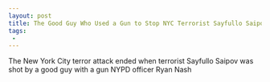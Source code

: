 ```yaml
---
layout: post
title: The Good Guy Who Used a Gun to Stop NYC Terrorist Sayfullo Saipov
tags:
 -
---
```

The New York City terror attack ended when terrorist Sayfullo Saipov was shot by a good guy with a gun NYPD officer Ryan Nash
